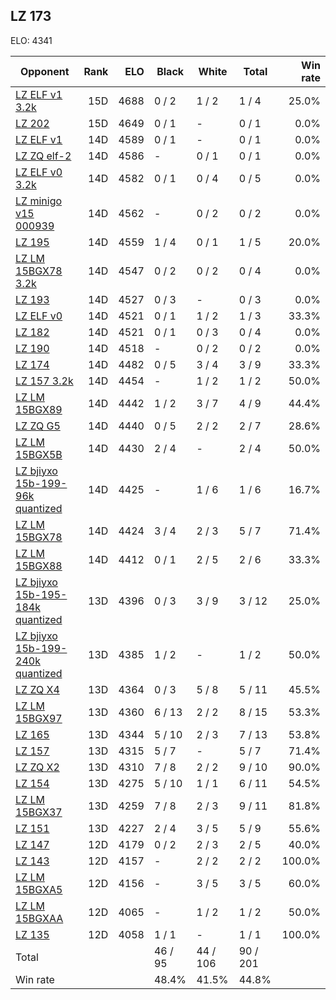 ## LZ 173 ##

ELO: 4341

Opponent | Rank | ELO | Black | White | Total | Win rate
---------|-----:|----:|-------|-------|-------|-------:
[LZ ELF v1 3.2k](LZ%20ELF%20v1%203.2k.md) | 15D | 4688 | 0 / 2 | 1 / 2 | 1 / 4 | 25.0%
[LZ 202](LZ%20202.md) | 15D | 4649 | 0 / 1 | - | 0 / 1 | 0.0%
[LZ ELF v1](LZ%20ELF%20v1.md) | 14D | 4589 | 0 / 1 | - | 0 / 1 | 0.0%
[LZ ZQ elf-2](LZ%20ZQ%20elf-2.md) | 14D | 4586 | - | 0 / 1 | 0 / 1 | 0.0%
[LZ ELF v0 3.2k](LZ%20ELF%20v0%203.2k.md) | 14D | 4582 | 0 / 1 | 0 / 4 | 0 / 5 | 0.0%
[LZ minigo v15 000939](LZ%20minigo%20v15%20000939.md) | 14D | 4562 | - | 0 / 2 | 0 / 2 | 0.0%
[LZ 195](LZ%20195.md) | 14D | 4559 | 1 / 4 | 0 / 1 | 1 / 5 | 20.0%
[LZ LM 15BGX78 3.2k](LZ%20LM%2015BGX78%203.2k.md) | 14D | 4547 | 0 / 2 | 0 / 2 | 0 / 4 | 0.0%
[LZ 193](LZ%20193.md) | 14D | 4527 | 0 / 3 | - | 0 / 3 | 0.0%
[LZ ELF v0](LZ%20ELF%20v0.md) | 14D | 4521 | 0 / 1 | 1 / 2 | 1 / 3 | 33.3%
[LZ 182](LZ%20182.md) | 14D | 4521 | 0 / 1 | 0 / 3 | 0 / 4 | 0.0%
[LZ 190](LZ%20190.md) | 14D | 4518 | - | 0 / 2 | 0 / 2 | 0.0%
[LZ 174](LZ%20174.md) | 14D | 4482 | 0 / 5 | 3 / 4 | 3 / 9 | 33.3%
[LZ 157 3.2k](LZ%20157%203.2k.md) | 14D | 4454 | - | 1 / 2 | 1 / 2 | 50.0%
[LZ LM 15BGX89](LZ%20LM%2015BGX89.md) | 14D | 4442 | 1 / 2 | 3 / 7 | 4 / 9 | 44.4%
[LZ ZQ G5](LZ%20ZQ%20G5.md) | 14D | 4440 | 0 / 5 | 2 / 2 | 2 / 7 | 28.6%
[LZ LM 15BGX5B](LZ%20LM%2015BGX5B.md) | 14D | 4430 | 2 / 4 | - | 2 / 4 | 50.0%
[LZ bjiyxo 15b-199-96k quantized](LZ%20bjiyxo%2015b-199-96k%20quantized.md) | 14D | 4425 | - | 1 / 6 | 1 / 6 | 16.7%
[LZ LM 15BGX78](LZ%20LM%2015BGX78.md) | 14D | 4424 | 3 / 4 | 2 / 3 | 5 / 7 | 71.4%
[LZ LM 15BGX88](LZ%20LM%2015BGX88.md) | 14D | 4412 | 0 / 1 | 2 / 5 | 2 / 6 | 33.3%
[LZ bjiyxo 15b-195-184k quantized](LZ%20bjiyxo%2015b-195-184k%20quantized.md) | 13D | 4396 | 0 / 3 | 3 / 9 | 3 / 12 | 25.0%
[LZ bjiyxo 15b-199-240k quantized](LZ%20bjiyxo%2015b-199-240k%20quantized.md) | 13D | 4385 | 1 / 2 | - | 1 / 2 | 50.0%
[LZ ZQ X4](LZ%20ZQ%20X4.md) | 13D | 4364 | 0 / 3 | 5 / 8 | 5 / 11 | 45.5%
[LZ LM 15BGX97](LZ%20LM%2015BGX97.md) | 13D | 4360 | 6 / 13 | 2 / 2 | 8 / 15 | 53.3%
[LZ 165](LZ%20165.md) | 13D | 4344 | 5 / 10 | 2 / 3 | 7 / 13 | 53.8%
[LZ 157](LZ%20157.md) | 13D | 4315 | 5 / 7 | - | 5 / 7 | 71.4%
[LZ ZQ X2](LZ%20ZQ%20X2.md) | 13D | 4310 | 7 / 8 | 2 / 2 | 9 / 10 | 90.0%
[LZ 154](LZ%20154.md) | 13D | 4275 | 5 / 10 | 1 / 1 | 6 / 11 | 54.5%
[LZ LM 15BGX37](LZ%20LM%2015BGX37.md) | 13D | 4259 | 7 / 8 | 2 / 3 | 9 / 11 | 81.8%
[LZ 151](LZ%20151.md) | 13D | 4227 | 2 / 4 | 3 / 5 | 5 / 9 | 55.6%
[LZ 147](LZ%20147.md) | 12D | 4179 | 0 / 2 | 2 / 3 | 2 / 5 | 40.0%
[LZ 143](LZ%20143.md) | 12D | 4157 | - | 2 / 2 | 2 / 2 | 100.0%
[LZ LM 15BGXA5](LZ%20LM%2015BGXA5.md) | 12D | 4156 | - | 3 / 5 | 3 / 5 | 60.0%
[LZ LM 15BGXAA](LZ%20LM%2015BGXAA.md) | 12D | 4065 | - | 1 / 2 | 1 / 2 | 50.0%
[LZ 135](LZ%20135.md) | 12D | 4058 | 1 / 1 | - | 1 / 1 | 100.0%
Total | | | 46 / 95 | 44 / 106 | 90 / 201 | 
Win rate| | | 48.4% | 41.5% | 44.8% | 
